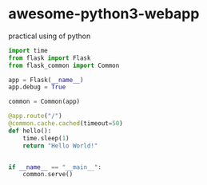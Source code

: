 # awesome-python3-webapp
practical using of python

```python
import time
from flask import Flask
from flask_common import Common

app = Flask(__name__)
app.debug = True

common = Common(app)

@app.route("/")
@common.cache.cached(timeout=50)
def hello():
    time.sleep(1)
    return "Hello World!"


if __name__ == "__main__":
    common.serve()
```
